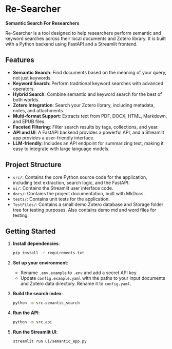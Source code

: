 # Re-Searcher

**Semantic Search For Researchers**

Re-Searcher is a tool designed to help researchers perform semantic and keyword searches across their local documents and Zotero library. It is built with a Python backend using FastAPI and a Streamlit frontend.

## Features

- **Semantic Search**: Find documents based on the meaning of your query, not just keywords.
- **Keyword Search**: Perform traditional keyword searches with advanced operators.
- **Hybrid Search**: Combine semantic and keyword search for the best of both worlds.
- **Zotero Integration**: Search your Zotero library, including metadata, notes, and attachments.
- **Multi-format Support**: Extracts text from PDF, DOCX, HTML, Markdown, and EPUB files.
- **Faceted Filtering**: Filter search results by tags, collections, and year.
- **API and UI**: A FastAPI backend provides a powerful API, and a Streamlit app provides a user-friendly interface.
- **LLM-friendly**: Includes an API endpoint for summarizing text, making it easy to integrate with large language models.

## Project Structure

- `src/`: Contains the core Python source code for the application, including text extraction, search logic, and the FastAPI.
- `ui/`: Contains the Streamlit user interface code.
- `docs/`: Contains the project documentation, built with MkDocs.
- `tests/`: Contains unit tests for the application.
- `TestFiles/`: Contains a small demo Zotero database and Storage folder tree for testing purposes. Also contains demo md and word files for testing.

## Getting Started

1.  **Install dependencies**:

    ```bash
    pip install -r requirements.txt
    ```

2.  **Set up your environment**:

    - Rename `.env.example` to `.env` and add a secret API key.
    - Update `config.example.yaml` with the paths to your input documents and Zotero data directory. Rename it to `config.yaml`.

3.  **Build the search index**:

    ```bash
    python -m src.semantic_search
    ```

4.  **Run the API**:

    ```bash
    python -m src.api
    ```

5.  **Run the Streamlit UI**:
    ```bash
    streamlit run ui/semantic_app.py
    ```
